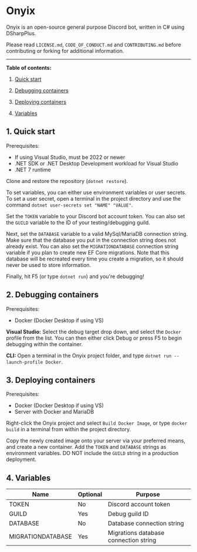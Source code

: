 # Onyix

Onyix is an open-source general purpose Discord bot, written in C# using DSharpPlus.

Please read `LICENSE.md`, `CODE_OF_CONDUCT.md` and `CONTRIBUTING.md` before contributing or forking for additional information.

---

**Table of contents:**

1. [Quick start](#1-quick-start)

2. [Debugging containers](#2-debugging-containers)

3. [Deploying containers](#3-deploying-containers)

4. [Variables](#4-variables)

## 1. Quick start

Prerequisites:

- If using Visual Studio, must be 2022 or newer
- .NET SDK or .NET Desktop Development workload for Visual Studio
- .NET 7 runtime

Clone and restore the repository (`dotnet restore`).

To set variables, you can either use environment variables or user secrets. To set a user secret, open a terminal in the project directory and use the command `dotnet user-secrets set "NAME" "VALUE"`.

Set the `TOKEN` variable to your Discord bot account token. You can also set the `GUILD` variable to the ID of your testing/debugging guild.

Next, set the `DATABASE` variable to a valid MySql/MariaDB connection string. Make sure that the database you put in the connection string does not already exist. You can also set the `MIGRATIONDATABASE` connection string variable if you plan to create new EF Core migrations. Note that this database will be recreated every time you create a migration, so it should never be used to store information.

Finally, hit F5 (or type `dotnet run`) and you're debugging!

## 2. Debugging containers

Prerequisites:

- Docker (Docker Desktop if using VS)

**Visual Studio:**
Select the debug target drop down, and select the `Docker` profile from the list. You can then either click Debug or press F5 to begin debugging within the container.

**CLI:**
Open a terminal in the Onyix project folder, and type `dotnet run --launch-profile Docker`.

## 3. Deploying containers

Prerequisites:

- Docker (Docker Desktop if using VS)
- Server with Docker and MariaDB

Right-click the Onyix project and select `Build Docker Image`, or type `docker build` in a terminal from within the project directory.

Copy the newly created image onto your server via your preferred means, and create a new container. Add the `TOKEN` and `DATABASE` strings as environment variables. DO NOT include the `GUILD` string in a production deployment.

## 4. Variables

| **Name**          | **Optional** | **Purpose**                           |
| ----------------- | ------------ | ------------------------------------- |
| TOKEN             | No           | Discord account token                 |
| GUILD             | Yes          | Debug guild ID                        |
| DATABASE          | No           | Database connection string            |
| MIGRATIONDATABASE | Yes          | Migrations database connection string |
